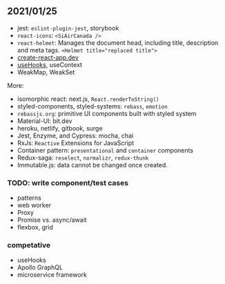 ## 2021/01/25

- jest: `eslint-plugin-jest`, storybook
- `react-icons`: `<SiAirCanada />`
- `react-helmet`: Manages the document head, including title, description and meta tags. `<Helmet title="replaced title">`
- [create-react-app.dev](https://create-react-app.dev/)
- [useHooks](https://usehooks.com/), useContext
- WeakMap, WeakSet

More:

- isomorphic react: next.js, `React.renderToString()`
- styled-components, styled-systems: `rebass`, `emotion`
- `rebassjs.org`: primitive UI components built with styled system
- Material-UI: bit.dev
- heroku, netlify, gitbook, surge
- Jest, Enzyme, and Cypress: mocha, chai
- RxJs: `Reactive` Extensions for JavaScript
- Container pattern: `presentational` and `container` components
- Redux-saga: `reselect`, `normalizr`, `redux-thunk`
- Immutable.js: data cannot be changed once created.

### TODO: write component/test cases

- patterns
- web worker
- Proxy
- Promise vs. async/await
- flexbox, grid

### competative

- useHooks
- Apollo GraphQL
- microservice framework
